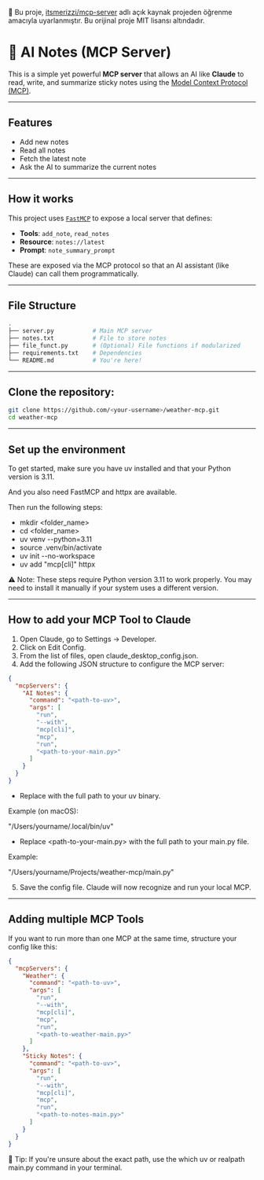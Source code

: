 📌 Bu proje, [itsmerizzi/mcp-server](https://github.com/itsmerizzi/mcp-server) adlı açık kaynak projeden öğrenme amacıyla uyarlanmıştır.
Bu orijinal proje MIT lisansı altındadır.

# 📝 AI Notes (MCP Server)

This is a simple yet powerful **MCP server** that allows an AI like **Claude** to read, write, and summarize sticky notes using the [Model Context Protocol (MCP)](https://github.com/modelcontextprotocol).

---

## Features

- Add new notes
- Read all notes
- Fetch the latest note
- Ask the AI to summarize the current notes

---

## How it works

This project uses [`FastMCP`](https://pypi.org/project/fastmcp/) to expose a local server that defines:

- **Tools**: `add_note`, `read_notes`
- **Resource**: `notes://latest`
- **Prompt**: `note_summary_prompt`

These are exposed via the MCP protocol so that an AI assistant (like Claude) can call them programmatically.

---

## File Structure

```bash
.
├── server.py           # Main MCP server
├── notes.txt           # File to store notes
├── file_funct.py       # (Optional) File functions if modularized
├── requirements.txt    # Dependencies
└── README.md           # You're here!
```

---

## Clone the repository:
   ```bash
   git clone https://github.com/<your-username>/weather-mcp.git
   cd weather-mcp
   ```

---

## Set up the environment

To get started, make sure you have uv installed and that your Python version is 3.11.

And you also need FastMCP and httpx are available.

Then run the following steps:
- mkdir <folder_name>
- cd <folder_name>
- uv venv --python=3.11
- source .venv/bin/activate
- uv init --no-workspace
- uv add "mcp[cli]" httpx

⚠️ Note: These steps require Python version 3.11 to work properly. You may need to install it manually if your system uses a different version.

---

## How to add your MCP Tool to Claude
1. Open Claude, go to Settings → Developer.
2. Click on Edit Config.
3. From the list of files, open claude_desktop_config.json.
4. Add the following JSON structure to configure the MCP server:
```JSON
{
  "mcpServers": {
    "AI Notes": {
      "command": "<path-to-uv>",
      "args": [
        "run",
        "--with",
        "mcp[cli]",
        "mcp",
        "run",
        "<path-to-your-main.py>"
      ]
    }
  }
}
```

- Replace <path-to-uv> with the full path to your uv binary.

Example (on macOS):

"/Users/yourname/.local/bin/uv"

- Replace <path-to-your-main.py> with the full path to your main.py file.

Example:

"/Users/yourname/Projects/weather-mcp/main.py"

5. Save the config file. Claude will now recognize and run your local MCP.

---

## Adding multiple MCP Tools
If you want to run more than one MCP at the same time, structure your config like this:

```JSON
{
  "mcpServers": {
    "Weather": {
      "command": "<path-to-uv>",
      "args": [
        "run",
        "--with",
        "mcp[cli]",
        "mcp",
        "run",
        "<path-to-weather-main.py>"
      ]
    },
    "Sticky Notes": {
      "command": "<path-to-uv>",
      "args": [
        "run",
        "--with",
        "mcp[cli]",
        "mcp",
        "run",
        "<path-to-notes-main.py>"
      ]
    }
  }
}
```

📌 Tip: If you're unsure about the exact path, use the which uv or realpath main.py command in your terminal.
